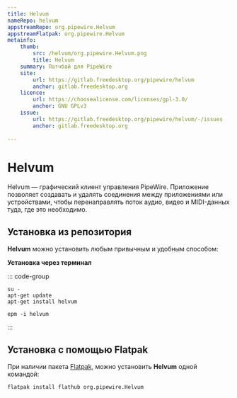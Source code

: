 ```yaml
---
title: Helvum
nameRepo: helvum
appstreamRepo: org.pipewire.Helvum
appstreamFlatpak: org.pipewire.Helvum
metainfo:
    thumb:
        src: /helvum/org.pipewire.Helvum.png
        title: Helvum
    summary: Патчбай для PipeWire
    site:
        url: https://gitlab.freedesktop.org/pipewire/helvum
        anchor: gitlab.freedesktop.org
    licence:
        url: https://choosealicense.com/licenses/gpl-3.0/
        anchor: GNU GPLv3
    issue:
        url: https://gitlab.freedesktop.org/pipewire/helvum/-/issues
        anchor: gitlab.freedesktop.org
    
---
```


# Helvum

Helvum — графический клиент управления PipeWire. Приложение позволяет создавать и удалять соединения между приложениями или устройствами, чтобы перенаправлять поток аудио, видео и MIDI-данных туда, где это необходимо.

## Установка из репозитория

**Helvum** можно установить любым привычным и удобным способом:

<!--@include: ./parts/install/software-repo.md-->

**Установка через терминал**

::: code-group

```shell[apt-get]
su -
apt-get update
apt-get install helvum
```
```shell[epm]
epm -i helvum
```
:::

## Установка c помощью Flatpak

При наличии пакета [Flatpak](/flatpak), можно установить **Helvum** одной командой:

```shell
flatpak install flathub org.pipewire.Helvum
```

<!--@include: ./parts/install/software-flatpak.md-->

